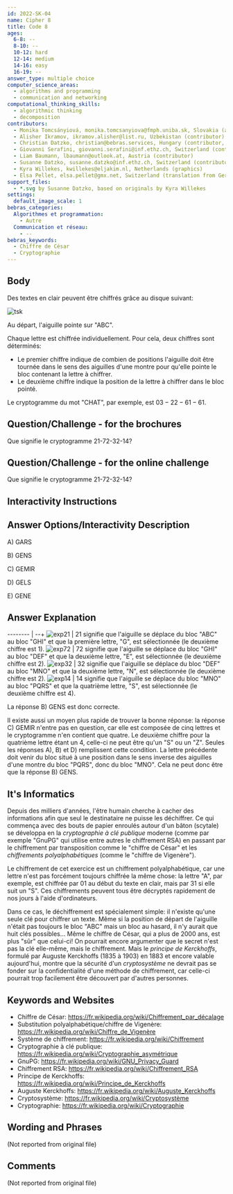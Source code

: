 ```yaml
---
id: 2022-SK-04
name: Cipher 8
title: Code 8
ages:
  6-8: --
  8-10: --
  10-12: hard
  12-14: medium
  14-16: easy
  16-19: --
answer_type: multiple choice
computer_science_areas:
  - algorithms and programming
  - communication and networking
computational_thinking_skills:
  - algorithmic thinking
  - decomposition
contributors:
  - Monika Tomcsányiová, monika.tomcsanyiova@fmph.uniba.sk, Slovakia (author)
  - Alisher Ikramov, ikramov.alisher@list.ru, Uzbekistan (contributor)
  - Christian Datzko, christian@bebras.services, Hungary (contributor, translation from English into German)
  - Giovanni Serafini, giovanni.serafini@inf.ethz.ch, Switzerland (contributor)
  - Liam Baumann, lbaumann@outlook.at, Austria (contributor)
  - Susanne Datzko, susanne.datzko@inf.ethz.ch, Switzerland (contributor, graphics)
  - Kyra Willekes, kwillekes@eljakim.nl, Netherlands (graphics)
  - Elsa Pellet, elsa.pellet@gmx.net, Switzerland (translation from German into French)
support_files:
  - *.svg by Susanne Datzko, based on originals by Kyra Willekes
settings:
  default_image_scale: 1
bebras_categories:
  Algorithmes et programmation:
    - Autre
  Communication et réseau:
    - --
bebras_keywords:
  - Chiffre de César
  - Cryptographie
---
```


[tsk]: graphics/2022-SK-04-taskbody-compatible.svg "Disque à chiffrer"
[exp21]: graphics/2022-SK-04-explanation21.svg "Code 21 signifie G (150px)"
[exp72]: graphics/2022-SK-04-explanation72.svg "Code 72 signifie E (150px)"
[exp32]: graphics/2022-SK-04-explanation32.svg "Code 32 signifie N (150px)"
[exp14]: graphics/2022-SK-04-explanation14.svg "Code 14 signifie S (150px)"

## Body

Des textes en clair peuvent être chiffrés grâce au disque suivant:

![tsk]

Au départ, l'aiguille pointe sur "ABC".

Chaque lettre est chiffrée individuellement. Pour cela, deux chiffres sont déterminés:

- Le premier chiffre indique de combien de positions l'aiguille doit être tournée dans le sens des aiguilles d'une montre pour qu'elle pointe le bloc contenant la lettre à chiffrer.
- Le deuxième chiffre indique la position de la lettre à chiffrer dans le bloc pointé.

Le cryptogramme du mot "CHAT", par exemple, est $03-22-61-61$.

## Question/Challenge - for the brochures

Que signifie le cryptogramme 21-72-32-14?

## Question/Challenge - for the online challenge

Que signifie le cryptogramme 21-72-32-14?

## Interactivity Instructions

<!-- empty -->

## Answer Options/Interactivity Description

A) GARS

B) GENS

C) GEMIR

D) GELS

E) GENE

## Answer Explanation

-------- | --+
![exp21] | 21 signifie que l'aiguille se déplace du bloc "ABC" au bloc "GHI" et que la première lettre, "G", est sélectionnée (le deuxième chiffre est 1).
![exp72] | 72 signifie que l'aiguille se déplace du bloc "GHI" au bloc "DEF" et que la deuxième lettre, "E", est sélectionnée (le deuxième chiffre est 2).
![exp32] | 32 signifie que l'aiguille se déplace du bloc "DEF" au bloc "MNO" et que la deuxième lettre, "N", est sélectionnée (le deuxième chiffre est 2).
![exp14] | 14 signifie que l'aiguille se déplace du bloc "MNO" au bloc "PQRS" et que la quatrième lettre, "S", est sélectionnée (le deuxième chiffre est 4).

La réponse B) GENS est donc correcte.

Il existe aussi un moyen plus rapide de trouver la bonne réponse: la réponse C) GEMIR n'entre pas en question, car elle est composée de cinq lettres et le cryptogramme n'en contient que quatre. Le deuxième chiffre pour la quatrième lettre étant un 4, celle-ci ne peut être qu'un "S" ou un "Z". Seules les réponses A), B) et D) remplissent cette condition. La lettre précédente doit venir du bloc situé à une position dans le sens inverse des aiguilles d'une montre du bloc "PQRS", donc du bloc "MNO". Cela ne peut donc être que la réponse B) GENS.

## It's Informatics

Depuis des milliers d'années, l'être humain cherche à cacher des informations afin que seul le destinataire ne puisse les déchiffrer. Ce qui commença avec des bouts de papier enroulés autour d'un bâton (scytale) se développa en la _cryptographie à clé publique_ moderne (comme par exemple "GnuPG" qui utilise entre autres le chiffrement RSA) en passant par le chiffrement par transposition comme le "chiffre de César" et les _chiffrements polyalphabétiques_ (comme le "chiffre de Vigenère").

Le chiffrement de cet exercice est un chiffrement polyalphabétique, car une lettre n'est pas forcément toujours chiffrée la même chose: la lettre "A", par exemple, est chiffrée par 01 au début du texte en clair, mais par 31 si elle suit un "S". Ces chiffrements peuvent tous être décryptés rapidement de nos jours à l'aide d'ordinateurs.

Dans ce cas, le déchiffrement est spécialement simple: il n'existe qu'une seule clé pour chiffrer un texte. Même si la position de départ de l'aiguille n'était pas toujours le bloc "ABC" mais un bloc au hasard, il n'y aurait que huit clés possibles... Même le chiffre de César, qui a plus de 2000 ans, est plus "sûr" que celui-ci! On pourrait encore argumenter que le secret n'est pas la clé elle-même, mais le chiffrement. Mais le _principe de Kerckhoffs_, formulé par Auguste Kerckhoffs (1835 à 1903) en 1883 et encore valable aujourd'hui, montre que la sécurité d'un _cryptosystème_ ne devrait pas se fonder sur la confidentialité d'une méthode de chiffrement, car celle-ci pourrait trop facilement être découvert par d'autres personnes.

## Keywords and Websites

- Chiffre de César: https://fr.wikipedia.org/wiki/Chiffrement_par_décalage
- Substitution polyalphabétique/chiffre de Vigenère: https://fr.wikipedia.org/wiki/Chiffre_de_Vigenère
- Système de chiffrement: https://fr.wikipedia.org/wiki/Chiffrement
- Cryptographie à clé publique: https://fr.wikipedia.org/wiki/Cryptographie_asymétrique
- GnuPG: https://fr.wikipedia.org/wiki/GNU_Privacy_Guard
- Chiffrement RSA: https://fr.wikipedia.org/wiki/Chiffrement_RSA
- Principe de Kerckhoffs: https://fr.wikipedia.org/wiki/Principe_de_Kerckhoffs
- Auguste Kerckhoffs: https://fr.wikipedia.org/wiki/Auguste_Kerckhoffs
- Cryptosystème: https://fr.wikipedia.org/wiki/Cryptosystème
- Cryptographie: https://fr.wikipedia.org/wiki/Cryptographie

## Wording and Phrases

(Not reported from original file)

## Comments

(Not reported from original file)
